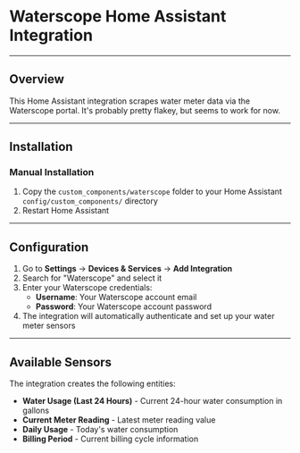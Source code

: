 # Waterscope Home Assistant Integration

---

## Overview

This Home Assistant integration scrapes water meter data via the Waterscope portal. It's probably pretty flakey, but seems to work for now.


---

## Installation

### Manual Installation

1. Copy the `custom_components/waterscope` folder to your Home Assistant `config/custom_components/` directory
2. Restart Home Assistant

---

## Configuration

1. Go to **Settings** → **Devices & Services** → **Add Integration**
2. Search for "Waterscope" and select it
3. Enter your Waterscope credentials:
   - **Username**: Your Waterscope account email
   - **Password**: Your Waterscope account password
4. The integration will automatically authenticate and set up your water meter sensors

---

## Available Sensors

The integration creates the following entities:

- **Water Usage (Last 24 Hours)** - Current 24-hour water consumption in gallons
- **Current Meter Reading** - Latest meter reading value
- **Daily Usage** - Today's water consumption
- **Billing Period** - Current billing cycle information